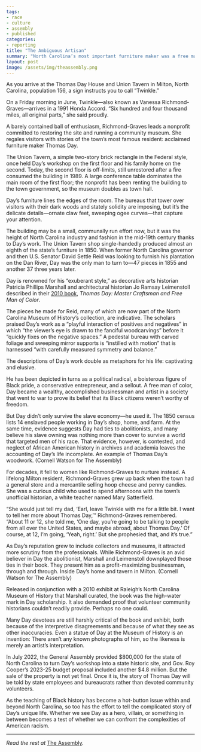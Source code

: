 ```yaml
---
tags:
- race
- culture
- assembly
- published
categories:
- reporting
title: "The Ambiguous Artisan"
summary: "North Carolina’s most important furniture maker was a free man of color who owned slaves. He also might have been an abolitionist. Is the state ready for his story?"
layout: post
image: /assets/img/theassembly.png 
---
```

As you arrive at the Thomas Day House and Union Tavern in Milton, North Carolina, population 156, a sign instructs you to call “Twinkle.” 

On a Friday morning in June, Twinkle—also known as Vanessa Richmond-Graves—arrives in a 1991 Honda Accord. “Six hundred and four thousand miles, all original parts,” she said proudly. 

A barely contained ball of enthusiasm, Richmond-Graves leads a nonprofit committed to restoring the site and running a community museum. She regales visitors with stories of the town’s most famous resident: acclaimed furniture maker Thomas Day.

The Union Tavern, a simple two-story brick rectangle in the Federal style, once held Day’s workshop on the first floor and his family home on the second. Today, the second floor is off-limits, still unrestored after a fire consumed the building in 1989. A large conference table dominates the main room of the first floor; the nonprofit has been renting the building to the town government, so the museum doubles as town hall. 

Day’s furniture lines the edges of the room. The bureaus that tower over visitors with their dark woods and stately solidity are imposing, but it’s the delicate details—ornate claw feet, sweeping ogee curves—that capture your attention.

The building may be a small, communally run effort now, but it was the height of North Carolina industry and fashion in the mid-19th century thanks to Day’s work. The Union Tavern shop single-handedly produced almost an eighth of the state’s furniture in 1850. When former North Carolina governor and then U.S. Senator David Settle Reid was looking to furnish his plantation on the Dan River, Day was the only man to turn to—47 pieces in 1855 and another 37 three years later. 

Day is renowned for his “exuberant style,” as decorative arts historian Patricia Phillips Marshall and architectural historian Jo Ramsay Leimenstoll described in their [2010 book](https://uncpress.org/book/9780807895719/thomas-day/), _Thomas Day: Master Craftsman and Free Man of Color_.

The pieces he made for Reid, many of which are now part of the North Carolina Museum of History’s collection, are indicative. The scholars praised Day’s work as a “playful interaction of positives and negatives” in which “the viewer’s eye is drawn to the fanciful woodcarvings” before it “quickly fixes on the negative spaces.” A pedestal bureau with carved foliage and sweeping mirror supports is “instilled with motion” that is harnessed “with carefully measured symmetry and balance.”

The descriptions of Day’s work double as metaphors for his life: captivating and elusive.

He has been depicted in turns as a political radical, a boisterous figure of Black pride, a conservative entrepreneur, and a sellout. A free man of color, Day became a wealthy, accomplished businessman and artist in a society that went to war to prove its belief that its Black citizens weren’t worthy of freedom.

But Day didn’t only survive the slave economy—he used it. The 1850 census lists 14 enslaved people working in Day’s shop, home, and farm. At the same time, evidence suggests Day had ties to abolitionists, and many believe his slave owning was nothing more than cover to survive a world that targeted men of his race. That evidence, however, is contested, and neglect of African American history in archives and academia leaves the accounting of Day’s life incomplete.
An example of Thomas Day’s woodwork. (Cornell Watson for The Assembly)

For decades, it fell to women like Richmond-Graves to nurture instead. A lifelong Milton resident, Richmond-Graves grew up back when the town had a general store and a mercantile selling hoop cheese and penny candies. She was a curious child who used to spend afternoons with the town’s unofficial historian, a white teacher named Mary Satterfield.

“She would just tell my dad, ‘Earl, leave Twinkle with me for a little bit. I want to tell her more about Thomas Day,’” Richmond-Graves remembered. “About 11 or 12, she told me, ‘One day, you’re going to be talking to people from all over the United States, and maybe abroad, about Thomas Day.’ Of course, at 12, I’m going, ‘Yeah, right.’ But she prophesied that, and it’s true.”

As Day’s reputation grew to include collectors and museums, it attracted more scrutiny from the professionals. While Richmond-Graves is an avid believer in Day the abolitionist, Marshall and Leimenstoll downplayed those ties in their book. They present him as a profit-maximizing businessman, through and through.
Inside Day’s home and tavern in Milton. (Cornell Watson for The Assembly)

Released in conjunction with a 2010 exhibit at Raleigh’s North Carolina Museum of History that Marshall curated, the book was the high-water mark in Day scholarship. It also demanded proof that volunteer community historians couldn’t readily provide. Perhaps no one could. 

Many Day devotees are still harshly critical of the book and exhibit, both because of the interpretive disagreements and because of what they see as other inaccuracies. Even a statue of Day at the Museum of History is an invention: There aren’t any known photographs of him, so the likeness is merely an artist’s interpretation.

In July 2022, the General Assembly provided $800,000 for the state of North Carolina to turn Day’s workshop into a state historic site, and Gov. Roy Cooper’s 2023-25 budget proposal included another $4.8 million. But the sale of the property is not yet final. Once it is, the story of Thomas Day will be told by state employees and bureaucrats rather than devoted community volunteers.

As the teaching of Black history has become a hot-button issue within and beyond North Carolina, so too has the effort to tell the complicated story of Day’s unique life. Whether we see Day as a hero, villain, or something in between becomes a test of whether we can confront the complexities of American racism. 

---

_Read the rest at_ [The Assembly](https://www.theassemblync.com/culture/thomas-day-furniture-legacy/).
